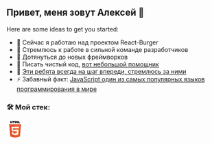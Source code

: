 ## Привет, меня зовут Алексей 👋

Here are some ideas to get you started:

- 🔭 Сейчас я работаю над проектом React-Burger
- 🚀 Стремлюсь к работе в сильной команде разработчиков
- 🐤 Дотянуться до новых фреймворков
- 📜 Писать чистый код, [вот небольшой помощник](https://habr.com/ru/post/424051/)
- 🙇 [Эти ребята всегда на шаг впереди, стремлюсь за ними](https://holyjs.ru/talks/)
- ⚡ Забавный факт: [JavaScript один из самых популярных языков программирования в мире](https://habr.com/ru/post/651585/)

### 🛠️ Мой стек:
 <a href="https://www.w3.org/html/" target="_blank"> <img src="https://raw.githubusercontent.com/devicons/devicon/master/icons/html5/html5-original-wordmark.svg" alt="html5" width="40" height="40"/> </a>



